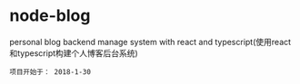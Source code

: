 # node-blog
personal blog backend manage system with react and typescript(使用react和typescript构建个人博客后台系统)

```
项目开始于： 2018-1-30
```
